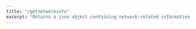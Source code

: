 ```yaml
---
title: "/getnetworkinfo"
excerpt: "Returns a json object containing network-related information."
---
```

